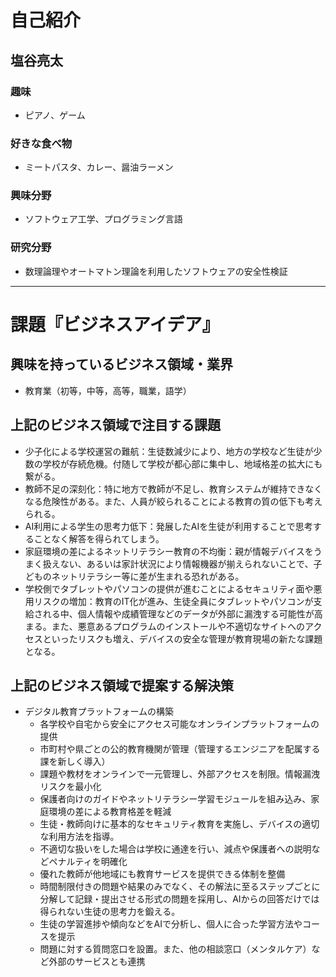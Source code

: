 # 自己紹介

## 塩谷亮太

### 趣味

- ピアノ、ゲーム

### 好きな食べ物

- ミートパスタ、カレー、醤油ラーメン

### 興味分野

- ソフトウェア工学、プログラミング言語

### 研究分野

- 数理論理やオートマトン理論を利用したソフトウェアの安全性検証

* * *

# 課題『ビジネスアイデア』

## 興味を持っているビジネス領域・業界

- 教育業（初等，中等，高等，職業，語学）

## 上記のビジネス領域で注目する課題

- 少子化による学校運営の難航：生徒数減少により、地方の学校など生徒が少数の学校が存続危機。付随して学校が都心部に集中し、地域格差の拡大にも繋がる。
- 教師不足の深刻化：特に地方で教師が不足し、教育システムが維持できなくなる危険性がある。また、人員が絞られることによる教育の質の低下も考えられる。
- AI利用による学生の思考力低下：発展したAIを生徒が利用することで思考することなく解答を得られてしまう。
- 家庭環境の差によるネットリテラシー教育の不均衡：親が情報デバイスをうまく扱えない、あるいは家計状況により情報機器が揃えられないことで、子どものネットリテラシー等に差が生まれる恐れがある。
- 学校側でタブレットやパソコンの提供が進むことによるセキュリティ面や悪用リスクの増加：教育のIT化が進み、生徒全員にタブレットやパソコンが支給される中、個人情報や成績管理などのデータが外部に漏洩する可能性が高まる。また、悪意あるプログラムのインストールや不適切なサイトへのアクセスといったリスクも増え、デバイスの安全な管理が教育現場の新たな課題となる。

## 上記のビジネス領域で提案する解決策

- デジタル教育プラットフォームの構築
    - 各学校や自宅から安全にアクセス可能なオンラインプラットフォームの提供
    - 市町村や県ごとの公的教育機関が管理（管理するエンジニアを配属する課を新しく導入）
    - 課題や教材をオンラインで一元管理し、外部アクセスを制限。情報漏洩リスクを最小化
    - 保護者向けのガイドやネットリテラシー学習モジュールを組み込み、家庭環境の差による教育格差を軽減
    - 生徒・教師向けに基本的なセキュリティ教育を実施し、デバイスの適切な利用方法を指導。
    - 不適切な扱いをした場合は学校に通達を行い、減点や保護者への説明などペナルティを明確化
    - 優れた教師が他地域にも教育サービスを提供できる体制を整備
    - 時間制限付きの問題や結果のみでなく、その解法に至るステップごとに分解して記録・提出させる形式の問題を採用し、AIからの回答だけでは得られない生徒の思考力を鍛える。
    - 生徒の学習進捗や傾向などをAIで分析し、個人に合った学習方法やコースを提示
    - 問題に対する質問窓口を設置。また、他の相談窓口（メンタルケア）など外部のサービスとも連携